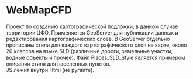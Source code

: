 # WebMapCFD
Проект по созданию картографической подложки, в данном случае территории ЦФО.    Применяется GeoServer для публикации данных и редактирования картографических слоев.
В GeoServer отдельно прописаны стили для каждого картографического слоя на карте, около 20 классов на языке SLD (различные дороги, земельные участки, водные объекты и прочее).
Файл Places_SLD_Style является примером описания стиля для населенных пунктов.    
JS лежит внутри Html (не ругайте).
